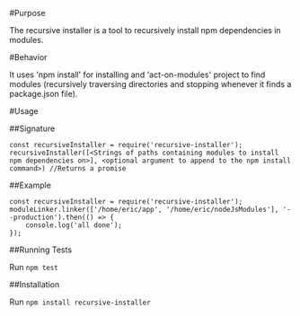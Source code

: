 #Purpose

The recursive installer is a tool to recursively install npm dependencies in modules.

#Behavior

It uses 'npm install' for installing and 'act-on-modules' project to find modules (recursively traversing directories and stopping whenever it finds a package.json file).

#Usage


##Signature

```
const recursiveInstaller = require('recursive-installer');
recursiveInstaller([<Strings of paths containing modules to install npm dependencies on>], <optional argument to append to the npm install command>) //Returns a promise
```

##Example

```
const recursiveInstaller = require('recursive-installer');
moduleLinker.linker(['/home/eric/app', '/home/eric/nodeJsModules'], '--production').then(() => {
    console.log('all done');
});
```

##Running Tests

Run ```npm test```

##Installation

Run ```npm install recursive-installer```

